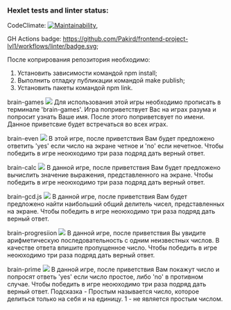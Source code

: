 ### Hexlet tests and linter status:

CodeClimate: [![Maintainability](https://api.codeclimate.com/v1/badges/71b6d146d6420c09482e/maintainability)](https://codeclimate.com/github/Pakird/frontend-project-lvl1/maintainability),

GH Actions badge: https://github.com/Pakird/frontend-project-lvl1/workflows/linter/badge.svg;

После коприрования репозитория необходимо:
1. Установить зависимости командой npm install;
2. Выполнить отладку публикации командой make publish;
3. Установить пакеты командой npm link.

brain-games <a href="https://asciinema.org/a/rVuNXZ0tu3ONi70R7gRtKWQhD" target="_blank"><img src="https://asciinema.org/a/rVuNXZ0tu3ONi70R7gRtKWQhD.svg" /></a>
Для использования этой игры необходимо прописать в терминале 'brain-games'.
Игра поприветствует Вас на играх разума и попросит узнать Ваше имя. После этого поприветсвует по имени.
Данное приветсвие будет встречаться во всех играх.

brain-even <a href="https://asciinema.org/a/p7N7sscThXUKJW96Je9ZG9phI" target="_blank"><img src="https://asciinema.org/a/p7N7sscThXUKJW96Je9ZG9phI.svg" /></a>
В этой игре, после приветствия Вам будет предложено ответить 'yes' если число на экране четное и 'no' если нечетное. Чтобы победить в игре неоюходимо три раза подряд дать верный ответ.

brain-calc <a href="https://asciinema.org/a/mMymm6afkD78e2Ikq7P3Wx8AX" target="_blank"><img src="https://asciinema.org/a/mMymm6afkD78e2Ikq7P3Wx8AX.svg" /></a>
В данной игре, после приветствия Вам будет предложено вычислить значение выражения, представленного на экране. Чтобы победить в игре неоюходимо три раза подряд дать верный ответ.

brain-gcd.js <a href="https://asciinema.org/a/F28SsbIgvKhHSxHIbr49FJ3R2" target="_blank"><img src="https://asciinema.org/a/F28SsbIgvKhHSxHIbr49FJ3R2.svg" /></a>
В данной игре, после приветствия Вам будет предложено найти наибольший общий делитель чисел, представленных на экране. Чтобы победить в игре неоюходимо три раза подряд дать верный ответ.

brain-progresiion <a href="https://asciinema.org/a/HL0NaOK5e6kvRyaQixDz9MbGw" target="_blank"><img src="https://asciinema.org/a/HL0NaOK5e6kvRyaQixDz9MbGw.svg" /></a>
В данной игре, после приветствия Вы увидите арифметическую последовательность с одним неизвестных числов. В качестве ответа впишите пропущенное число. Чтобы победить в игре неоюходимо три раза подряд дать верный ответ.

brain-prime <a href="https://asciinema.org/a/GTfR9MK9dcQnwfNRH2gC6VJou" target="_blank"><img src="https://asciinema.org/a/GTfR9MK9dcQnwfNRH2gC6VJou.svg" /></a>
В данной игре, после приветствия Вам покажут число и попросят ответь 'yes' если число простое, либо 'no' в противном случае. Чтобы победить в игре неоюходимо три раза подряд дать верный ответ.
Подсказка - Простым называется число, которое делиться только на себя и на единицу. 1 - не является простым числом.
